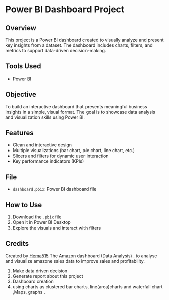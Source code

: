 # Power BI Dashboard Project

## Overview
This project is a Power BI dashboard created to visually analyze and present key insights from a dataset. The dashboard includes charts, filters, and metrics to support data-driven decision-making.

## Tools Used
- Power BI

## Objective
To build an interactive dashboard that presents meaningful business insights in a simple, visual format. The goal is to showcase data analysis and visualization skills using Power BI.

## Features
- Clean and interactive design
- Multiple visualizations (bar chart, pie chart, line chart, etc.)
- Slicers and filters for dynamic user interaction
- Key performance indicators (KPIs)

## File
- `dashboard.pbix`: Power BI dashboard file

## How to Use
1. Download the `.pbix` file
2. Open it in Power BI Desktop
3. Explore the visuals and interact with filters

## Credits
Created by [Hema515](https://github.com/Hema515)
The Amazon dashboard (Data Analysis) .
to analyse and visualize amazone sales data to improve sales and profitability.
1. Make data driven decision 
2. Generate report about this project 
3. Dashboard creation
4. using charts as clustered bar charts, line(area)charts and waterfall chart ,Maps, graphs
.

